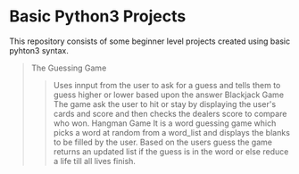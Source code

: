 # Basic Python3 Projects
This repository consists of some beginner level projects created using basic pyhton3 syntax.

> The Guessing Game
>> Uses innput from the user to ask for a guess and tells them to guess higher or lower based upon the answer
> Blackjack Game
>> The game ask the user to hit or stay by displaying the user's cards and score and then checks the dealers score to compare who won.
> Hangman Game
>> It is a word guessing game which picks a word at random from a word_list and displays the blanks to be filled by the user. Based on the users guess the game returns an updated list if the guess is in the word or else reduce a life till all lives finish.
